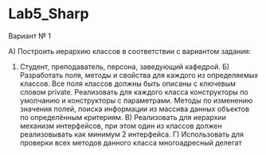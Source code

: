 # Lab5_Sharp

Вариант № 1 

А) Построить иерархию классов в соответствии с вариантом задания:
1. Студент, преподаватель, персона, заведующий кафедрой.
Б) Разработать поля, методы и свойства для каждого из определяемых классов. Все поля классов
должны быть описаны с ключевым словом private. Реализовать для каждого класса конструкторы по
умолчанию и конструкторы с параметрами. Методы по изменению значения полей, поиска информации
из массива данных объектов по определённым критериям.
В) Реализовать для иерархии механизм интерфейсов, при этом один из классов должен
реализовывать как минимум 2 интерфейса.
Г) Использовать для проверки всех методов данного класса многоадресный делегат
